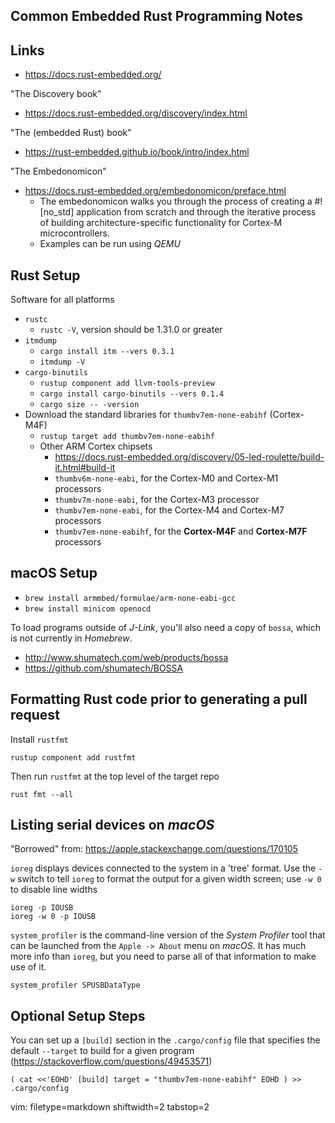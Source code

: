 ## Common Embedded Rust Programming Notes ##

## Links ##
- https://docs.rust-embedded.org/

"The Discovery book"
- https://docs.rust-embedded.org/discovery/index.html

"The (embedded Rust) book"
- https://rust-embedded.github.io/book/intro/index.html

"The Embedonomicon"
- https://docs.rust-embedded.org/embedonomicon/preface.html
  - The embedonomicon walks you through the process of creating a #![no_std]
    application from scratch and through the iterative process of building
    architecture-specific functionality for Cortex-M microcontrollers.
  - Examples can be run using _QEMU_

## Rust Setup ##
Software for all platforms
- `rustc`
  - `rustc -V`, version should be 1.31.0 or greater
- `itmdump` 
  - `cargo install itm --vers 0.3.1`
  - `itmdump -V`
- `cargo-binutils`
  - `rustup component add llvm-tools-preview`
  - `cargo install cargo-binutils --vers 0.1.4`
  - `cargo size -- -version`
- Download the standard libraries for `thumbv7em-none-eabihf` (Cortex-M4F)
  - `rustup target add thumbv7em-none-eabihf`
  - Other ARM Cortex chipsets
    - https://docs.rust-embedded.org/discovery/05-led-roulette/build-it.html#build-it
    - `thumbv6m-none-eabi`, for the Cortex-M0 and Cortex-M1 processors
    - `thumbv7m-none-eabi`, for the Cortex-M3 processor
    - `thumbv7em-none-eabi`, for the Cortex-M4 and Cortex-M7 processors
    - `thumbv7em-none-eabihf`, for the **Cortex-M4F** and **Cortex-M7F**
      processors


## macOS Setup ##
- `brew install armmbed/formulae/arm-none-eabi-gcc`
- `brew install minicom openocd`

To load programs outside of _J-Link_, you'll also need a copy of `bossa`,
which is not currently in _Homebrew_.
- http://www.shumatech.com/web/products/bossa
- https://github.com/shumatech/BOSSA


## Formatting Rust code prior to generating a pull request ##
Install `rustfmt`

    rustup component add rustfmt

Then run `rustfmt` at the top level of the target repo

    rust fmt --all

## Listing serial devices on _macOS_ ##
"Borrowed" from: https://apple.stackexchange.com/questions/170105

`ioreg` displays devices connected to the system in a 'tree' format.  Use the
`-w` switch to tell `ioreg` to format the output for a given width ѕcreen; use
`-w 0` to disable line widths

    ioreg -p IOUSB
    ioreg -w 0 -p IOUSB

`system_profiler` is the command-line version of the _System Profiler_ tool
that can be launched from the `Apple -> About` menu on _macOS_.  It has much
more info than `ioreg`, but you need to parse all of that information to make
use of it.

    system_profiler SPUSBDataType


## Optional Setup Steps ##
You can set up a `[build]` section in the `.cargo/config` file that specifies
the default `--target` to build for a given program
(https://stackoverflow.com/questions/49453571)

``
(
cat <<'EOHD'
[build]
target = "thumbv7em-none-eabihf"
EOHD
) >> .cargo/config
``

vim: filetype=markdown shiftwidth=2 tabstop=2
